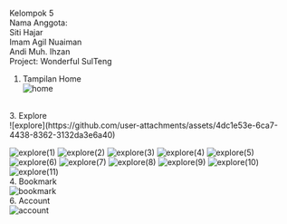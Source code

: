 Kelompok 5 <br>
Nama Anggota: <br>
Siti Hajar <br>
Imam Agil Nuaiman <br>
Andi Muh. Ihzan <br>
Project: Wonderful SulTeng <br>

1. Tampilan Home <br>
![home](https://github.com/user-attachments/assets/4e247283-a373-457a-9c37-a63590ce8509)
<br>
3. Explore <br>
![explore](https://github.com/user-attachments/assets/4dc1e53e-6ca7-4438-8362-3132da3e6a40)

![explore(1)](https://github.com/user-attachments/assets/ca814019-94c2-4898-a67a-ae7aa15402ad) 
![explore(2)](https://github.com/user-attachments/assets/d3236042-5dfd-4c1a-9e24-088840fb63f8)
![explore(3)](https://github.com/user-attachments/assets/7eb77fdf-0c42-4226-b8dc-8a4f5019e253)
![explore(4)](https://github.com/user-attachments/assets/1189dd61-999f-4198-83f5-6dd6ccafc915)
![explore(5)](https://github.com/user-attachments/assets/c993d6aa-400f-4c07-b247-5827a735b2c5)
![explore(6)](https://github.com/user-attachments/assets/d3788c16-2079-44a2-bb03-5a370d11b5e7)
![explore(7)](https://github.com/user-attachments/assets/35044164-224f-47c7-bb48-07088bbff257)
![explore(8)](https://github.com/user-attachments/assets/10ec77f4-e960-4dea-8691-6b4d2763fa61)
![explore(9)](https://github.com/user-attachments/assets/b0a79366-09fd-4f85-a29a-c7143e363fee)
![explore(10)](https://github.com/user-attachments/assets/958e7c47-bf5f-4fbe-a16a-cb0bcc440851)
![explore(11)](https://github.com/user-attachments/assets/361e3a63-a21b-48dc-b816-7e5446064553)
<br>
4. Bookmark <br>
![bookmark](https://github.com/user-attachments/assets/6229de96-4bad-4ae0-b16b-a194c2445287)
<br>
6. Account <br>
![account](https://github.com/user-attachments/assets/d604b897-a2c0-429f-a21d-16286c4e2e84)
